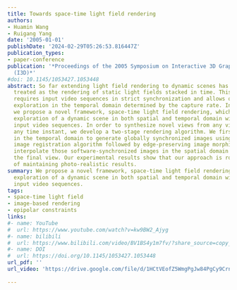 ```yaml
---
title: Towards space-time light field rendering
authors:
- Huamin Wang
- Ruigang Yang
date: '2005-01-01'
publishDate: '2024-02-29T05:26:53.816447Z'
publication_types:
- paper-conference
publication: '*Proceedings of the 2005 Symposium on Interactive 3D Graphics and Games
  (I3D)*'
#doi: 10.1145/1053427.1053448
abstract: So far extending light field rendering to dynamic scenes has been trivially
  treated as the rendering of static light fields stacked in time. This type of approaches
  requires input video sequences in strict synchronization and allows only discrete
  exploration in the temporal domain determined by the capture rate. In this paper
  we propose a novel framework, space-time light field rendering, which allows continuous
  exploration of a dynamic scene in both spatial and temporal domain with unsynchronized
  input video sequences. In order to synthesize novel views from any viewpoint at
  any time instant, we develop a two-stage rendering algorithm. We first interpolate
  in the temporal domain to generate globally synchronized images using a robust spatial-temporal
  image registration algorithm followed by edge-preserving image morphing. We then
  interpolate those software-synchronized images in the spatial domain to synthesize
  the final view. Our experimental results show that our approach is robust and capable
  of maintaining photo-realistic results.
summary: We propose a novel framework, space-time light field rendering, which allows continuous
  exploration of a dynamic scene in both spatial and temporal domain with unsynchronized
  input video sequences.
tags:
- space-time light field
- image-based rendering
- epipolar constraints
links:
#- name: YouTube
#  url: https://www.youtube.com/watch?v=kw9BW2_Ajyg
#- name: bilibili
#  url: https://www.bilibili.com/video/BV1BS4y1m7fv/?share_source=copy_web
#- name: DOI
#  url: https://doi.org/10.1145/1053427.1053448
url_pdf: ''
url_video: 'https://drive.google.com/file/d/1HCtVEofZ5WmgPgJw84PgCy9CrnP7gxKR/view'
  
---
```

